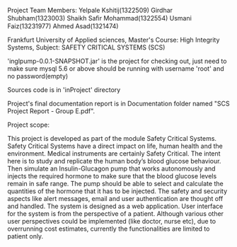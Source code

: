 Project Team Members: 
Yelpale Kshitij(1322509) 
Girdhar Shubham(1323003) 
Shaikh Saﬁr Mohammad(1322554) 
Usmani Faiz(13231977) 
Ahmed Asad(1321474)

Frankfurt University of Applied sciences, Master's Course: High Integrity Systems, Subject: SAFETY CRITICAL SYSTEMS (SCS) 



'inglpump-0.0.1-SNAPSHOT.jar' is the project for checking out, just need to make sure mysql 5.6 or above should be running with username 'root' and no password(empty) 

Sources code is in 'inProject' directory

Project's final documentation report is in Documentation folder named "SCS Project Report - Group E.pdf". 

Project scope:

This project is developed as part of the module Safety Critical Systems. Safety Critical Systems have a direct impact on life, human health and the environment. Medical instruments are certainly Safety Critical. The intent here is to study and replicate the human body’s blood glucose behaviour. Then simulate an Insulin-Glucagon pump that works autonomously and injects the required hormone to make sure that the blood glucose levels remain in safe range. The pump should be able to select and calculate the quantities of the hormone that it has to be injected. The safety and security aspects like alert messages, email and user authentication are thought off and handled. The system is designed as a web application. User interface for the system is from the perspective of a patient. Although various other user perspectives could be implemented (like doctor, nurse etc), due to overrunning cost estimates, currently the functionalities are limited to patient only.
